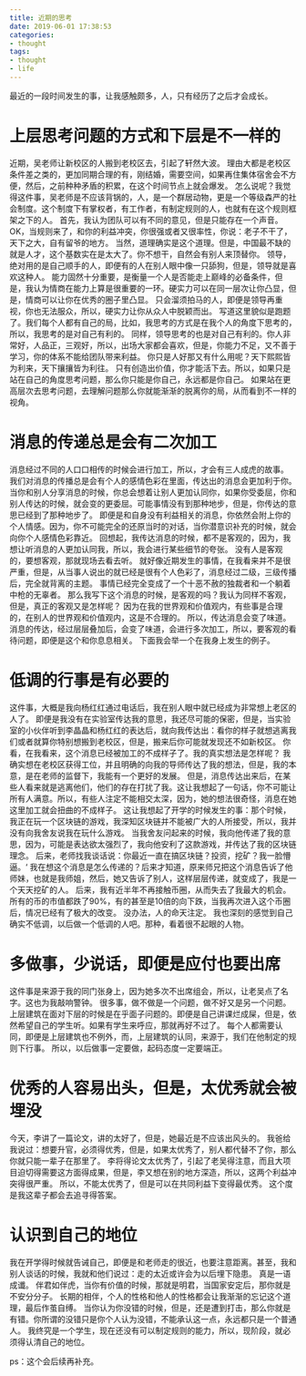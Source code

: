 ```yaml
---
title: 近期的思考
date: 2019-06-01 17:38:53
categories:
- thought
tags:
- thought
- life
---
```

最近的一段时间发生的事，让我感触颇多，人，只有经历了之后才会成长。
<!-- more -->
# 上层思考问题的方式和下层是不一样的
近期，吴老师让新校区的人搬到老校区去，引起了轩然大波。
理由大都是老校区条件差之类的，更加同期合理的有，刚结婚，需要空间，如果再住集体宿舍会不方便，然后，之前种种矛盾的积累，在这个时间节点上就会爆发。
怎么说呢？我觉得这件事，吴老师是不应该背锅的，人，是一个群居动物，更是一个等级森严的社会制度。这个制度下有掌权者，有工作者，有制定规则的人，也就有在这个规则框架之下的人。
首先，我认为团队可以有不同的意见，但是只能存在一个声音。OK，当规则来了，和你的利益冲突，你很强或者又很率性，你说：老子不干了，天下之大，自有留爷的地方。
当然，道理确实是这个道理。但是，中国最不缺的就是人才，这个基数实在是太大了。你不想干，自然会有别人来顶替你。
领导，绝对用的是自己顺手的人，即便有的人在别人眼中像一只舔狗，但是，领导就是喜欢这种人。
能力固然十分重要，是衡量一个人是否能走上巅峰的必备条件，但是，我认为情商在能力上算是很重要的一环。硬实力可以在同一层次让你凸显，但是，情商可以让你在优秀的圈子里凸显。
只会溜须拍马的人，即便是领导再重视，你也无法服众，所以，硬实力让你从众人中脱颖而出。
写道这里貌似是跑题了。我们每个人都有自己的局，比如，我思考的方式是在我个人的角度下思考的，所以，我思考的是对自己有利的。
同样，领导思考的也是对自己有利的。你人非常好，人品正，三观好，所以，出场大家都会喜欢，但是，你能力不足，又不善于学习，你的体系不能给团队带来利益。
你只是人好那又有什么用呢？天下熙熙皆为利来，天下攘攘皆为利往。
只有创造出价值，你才能活下去。所以，如果只是站在自己的角度思考问题，那么你只能是你自己，永远都是你自己。
如果站在更高层次去思考问题，去理解问题那么你就能渐渐的脱离你的局，从而看到不一样的视角。
# 消息的传递总是会有二次加工
消息经过不同的人口口相传的时候会进行加工，所以，才会有三人成虎的故事。
我们对消息的传播总是会有个人的感情色彩在里面，传达出的消息会更加利于你。
当你和别人分享消息的时候，你总会想着让别人更加认同你，如果你受委屈，你和别人传达的时候，就会变的更委屈。可能事情没有到那种地步，但是，你传达的意思已经到了那种地步了。
即便是和自身没有利益相关的消息，你依然会附上你的个人情感。因为，你不可能完全的还原当时的对话，当你潜意识补充的时候，就会向你个人感情色彩靠近。
回想起，我传达消息的时候，都不是客观的，因为，我想让听消息的人更加认同我，所以，我会进行某些细节的夸张。
没有人是客观的，要想客观，那就现场去看去听。
就好像近期发生的事情，在我看来并不是很严重，但是，从当事人说出的就已经是很有个人色彩了，消息经过二级，三级传播后，完全就背离的主题。
事情已经完全变成了一个十恶不赦的独裁者和一个躺着中枪的无辜者。
那么我写下这个消息的时候，是客观的吗？我认为同样不客观，但是，真正的客观又是怎样呢？
因为在我的世界观和价值观内，有些事是合理的，在别人的世界观和价值观内，这是不合理的。
所以，传达消息会变了味道。
消息的传达，经过层层叠加后，会变了味道，会进行多次加工，所以，要客观的看待问题，即便是这个和你息息相关。
下面我会举一个在我身上发生的例子。
# 低调的行事是有必要的
这件事，大概是我向杨红红通过电话后，我在别人眼中就已经成为非常想上老区的人了。
即便是我没有在实验室传达我的意思，我还尽可能的保密，但是，当实验室的小伙伴听到李晶晶和杨红红的表达后，就向我传达出：看你的样子就想逃离我们或者就算你特别想搬到老校区，但是，搬来后你可能就发现还不如新校区。
你看，在我看来，这个消息已经被加工的不成样子了。我的真实想法是怎样呢？
我确实想在老校区获得工位，并且明确的向我的导师传达了我的想法，但是，我的本意，是在老师的监督下，我能有一个更好的发展。
但是，消息传达出来后，在某些人看来就是逃离他们，他们的存在打扰了我。这让我想起了一句话，你不可能让所有人满意。所以，有些人注定不能相交太深，因为，她的想法很奇怪，消息在她这里加工就会扭曲的不成样子。
这让我想起了开学的时候发生的事：那个时候，我正在玩一个区块链的游戏，我深知区块链并不能被广大的人所接受，所以，我并没有向我舍友说我在玩什么游戏。
当我舍友问起来的时候，我向他传递了我的意思，因为，可能是表达欲太强烈了，我向他安利了这款游戏，并传达了我的区块链理念。
后来，老师找我谈话说：你最近一直在搞区块链？投资，挖矿？我一脸懵逼。‘
我在想这个消息是怎么传递的？后来才知道，原来师兄把这个消息告诉了他师妹，也就是我师姐，然后，她又告诉了别人，这样层层传递，就变成了，我是一个天天挖矿的人。
后来，我有近半年不再接触币圈，从而失去了我最大的机会。所有的币的市值都跌了90%，有的甚至是10倍的向下跌，当我再次进入这个币圈后，情况已经有了极大的改变。
没办法，人的命天注定。
我也深刻的感觉到自己确实不低调，以后做一个低调的人吧。那种，看着很不起眼的人物。
# 多做事，少说话，即便是应付也要出席
这件事是来源于我的同门张身上，因为她多次不出席组会，所以，让老吴点了名字。这也为我敲响警钟。
很多事，做不做是一个问题，做不好又是另一个问题。
上层建筑在面对下层的时候是在乎面子问题的。即便是自己讲课烂成屎，但是，依然希望自己的学生听。如果有学生来呼应，那就再好不过了。
每个人都需要认同，即便是上层建筑也不例外，而，上层建筑的认同，来源于，我们在他制定的规则下行事。
所以，以后做事一定要做，起码态度一定要端正。
# 优秀的人容易出头，但是，太优秀就会被埋没
今天，李讲了一篇论文，讲的太好了，但是，她最近是不应该出风头的。
我爸给我说过：想要升官，必须得优秀，但是，如果太优秀了，别人都代替不了你，那么你就只能一辈子在那里了。
李将得论文太优秀了，引起了老吴得注意，而且大项目迫切得需要这方面得成果，但是，李又想在别的地方深造，所以，这两个利益冲突得很严重。
所以，不能太优秀了，但是可以在共同利益下变得最优秀。
这个度是我这辈子都会去追寻得答案。
# 认识到自己的地位
我在开学得时候就告诫自己，即便是和老师走的很近，也要注意距离。甚至，我和别人谈话的时候，我就和他们说过：走的太近或许会为以后埋下隐患。
真是一语成谶。
伴君如伴虎，当你有价值的时候，那就是明君，当国家安定后，那你就是不安分分子。
长期的相伴，个人的性格和他人的性格都会让我渐渐的忘记这个道理，最后作茧自缚。
当你认为你没错的时候，但是，还是遭到打击，那么你就是有错。你所谓的没错只是你个人认为没错，不能承认这一点，永远都只是一个普通人。
我终究是一个学生，现在还没有可以制定规则的能力，所以，现阶段，就必须得认清自己的地位。


ps：这个会后续再补充。






















